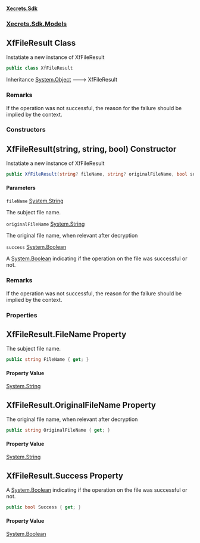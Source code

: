 #### [Xecrets.Sdk](index.md 'index')
### [Xecrets.Sdk.Models](Xecrets.Sdk.Models.md 'Xecrets.Sdk.Models')

## XfFileResult Class

Instatiate a new instance of XfFileResult

```csharp
public class XfFileResult
```

Inheritance [System.Object](https://docs.microsoft.com/en-us/dotnet/api/System.Object 'System.Object') &#129106; XfFileResult

### Remarks
If the operation was not successful, the reason for the failure should be implied by the context.
### Constructors

<a name='Xecrets.Sdk.Models.XfFileResult.XfFileResult(string,string,bool)'></a>

## XfFileResult(string, string, bool) Constructor

Instatiate a new instance of XfFileResult

```csharp
public XfFileResult(string? fileName, string? originalFileName, bool success);
```
#### Parameters

<a name='Xecrets.Sdk.Models.XfFileResult.XfFileResult(string,string,bool).fileName'></a>

`fileName` [System.String](https://docs.microsoft.com/en-us/dotnet/api/System.String 'System.String')

The subject file name.

<a name='Xecrets.Sdk.Models.XfFileResult.XfFileResult(string,string,bool).originalFileName'></a>

`originalFileName` [System.String](https://docs.microsoft.com/en-us/dotnet/api/System.String 'System.String')

The original file name, when relevant after decryption

<a name='Xecrets.Sdk.Models.XfFileResult.XfFileResult(string,string,bool).success'></a>

`success` [System.Boolean](https://docs.microsoft.com/en-us/dotnet/api/System.Boolean 'System.Boolean')

A [System.Boolean](https://docs.microsoft.com/en-us/dotnet/api/System.Boolean 'System.Boolean') indicating if the operation on the file was successful or not.

### Remarks
If the operation was not successful, the reason for the failure should be implied by the context.
### Properties

<a name='Xecrets.Sdk.Models.XfFileResult.FileName'></a>

## XfFileResult.FileName Property

The subject file name.

```csharp
public string FileName { get; }
```

#### Property Value
[System.String](https://docs.microsoft.com/en-us/dotnet/api/System.String 'System.String')

<a name='Xecrets.Sdk.Models.XfFileResult.OriginalFileName'></a>

## XfFileResult.OriginalFileName Property

The original file name, when relevant after decryption

```csharp
public string OriginalFileName { get; }
```

#### Property Value
[System.String](https://docs.microsoft.com/en-us/dotnet/api/System.String 'System.String')

<a name='Xecrets.Sdk.Models.XfFileResult.Success'></a>

## XfFileResult.Success Property

A [System.Boolean](https://docs.microsoft.com/en-us/dotnet/api/System.Boolean 'System.Boolean') indicating if the operation on the file was successful or not.

```csharp
public bool Success { get; }
```

#### Property Value
[System.Boolean](https://docs.microsoft.com/en-us/dotnet/api/System.Boolean 'System.Boolean')